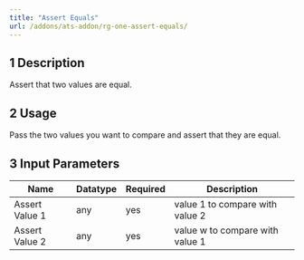 ```yaml
---
title: "Assert Equals"
url: /addons/ats-addon/rg-one-assert-equals/
---
```


## 1 Description

Assert that two values are equal.

## 2 Usage

Pass the two values you want to compare and assert that they are equal.

## 3 Input Parameters

Name | Datatype | Required | Description
---- | -------- | ------- |---------------
Assert Value 1 | any | yes | value 1 to compare with value 2
Assert Value 2 | any | yes | value w to compare with value 1
